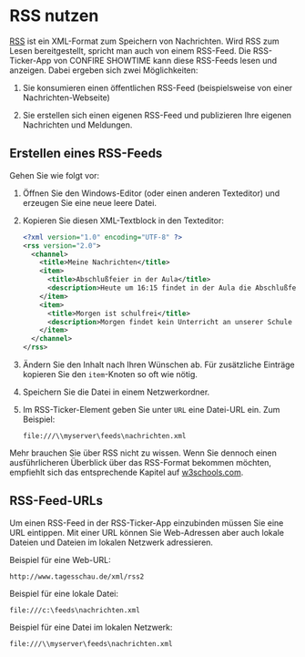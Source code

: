 # RSS nutzen

[RSS] ist ein XML-Format zum Speichern von Nachrichten. Wird RSS zum Lesen bereitgestellt, spricht man auch von einem RSS-Feed. Die RSS-Ticker-App von CONFIRE SHOWTIME kann diese RSS-Feeds lesen und anzeigen. Dabei ergeben sich zwei Möglichkeiten:

1. Sie konsumieren einen öffentlichen RSS-Feed (beispielsweise von einer Nachrichten-Webseite)

2. Sie erstellen sich einen eigenen RSS-Feed und publizieren Ihre eigenen Nachrichten und Meldungen.

## Erstellen eines RSS-Feeds

Gehen Sie wie folgt vor:

1. Öffnen Sie den Windows-Editor (oder einen anderen Texteditor) und erzeugen Sie eine neue leere Datei.

2. Kopieren Sie diesen XML-Textblock in den Texteditor:
   
   ```` xml
   <?xml version="1.0" encoding="UTF-8" ?>
   <rss version="2.0">
     <channel>
       <title>Meine Nachrichten</title>
       <item>
         <title>Abschlußfeier in der Aula</title>
         <description>Heute um 16:15 findet in der Aula die Abschlußfeier statt.</description>
       </item>
       <item>
         <title>Morgen ist schulfrei</title>
         <description>Morgen findet kein Unterricht an unserer Schule statt.</description>
       </item>
     </channel>
   </rss>
   ````

3. Ändern Sie den Inhalt nach Ihren Wünschen ab. Für zusätzliche Einträge kopieren Sie den `item`-Knoten so oft wie nötig.

4. Speichern Sie die Datei in einem Netzwerkordner.

5. Im RSS-Ticker-Element geben Sie unter `URL` eine Datei-URL ein. Zum Beispiel:
   
   ````
   file:///\\myserver\feeds\nachrichten.xml
   ````

Mehr brauchen Sie über RSS nicht zu wissen. Wenn Sie dennoch einen ausführlicheren Überblick über das RSS-Format bekommen möchten, empfiehlt sich das entsprechende Kapitel auf [w3schools.com](http://www.w3schools.com/xml/xml_rss.asp).

## RSS-Feed-URLs

Um einen RSS-Feed in der RSS-Ticker-App einzubinden müssen Sie eine URL eintippen. Mit einer URL können Sie Web-Adressen aber auch lokale Dateien und Dateien im lokalen Netzwerk adressieren.

Beispiel für eine Web-URL:

````
http://www.tagesschau.de/xml/rss2
````

Beispiel für eine lokale Datei:

````
file:///c:\feeds\nachrichten.xml
````

Beispiel für eine Datei im lokalen Netzwerk:

````
file:///\\myserver\feeds\nachrichten.xml
````

[RSS]: ../../simple-glossary.md#rss